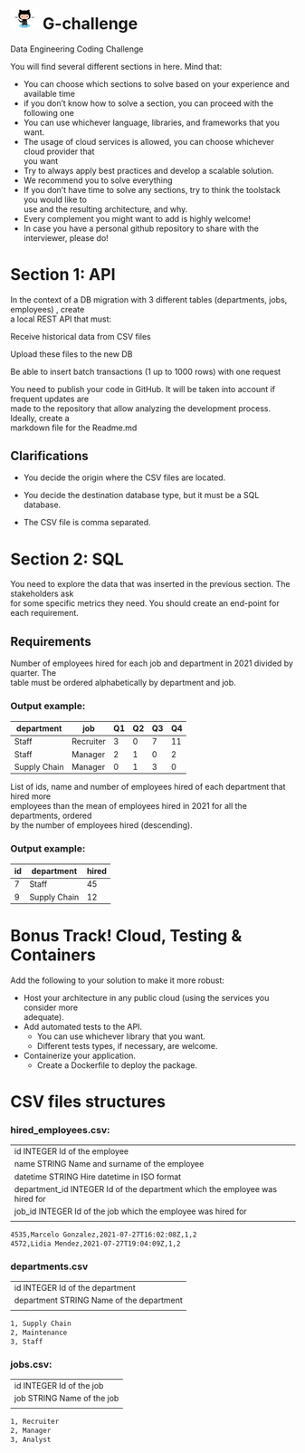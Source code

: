 <h1><img src="g_challenge/g_challenge/src/docs/assets/octocat.gif" width=10%> G-challenge</h1>

Data Engineering Coding Challenge

You will find several different sections in here. Mind that:  
+ You can choose which sections to solve based on your experience and available time
+ if you don’t know how to solve a section, you can proceed with the following one
+ You can use whichever language, libraries, and frameworks that you want.
+ The usage of cloud services is allowed, you can choose whichever cloud provider that  
you want
+ Try to always apply best practices and develop a scalable solution.
+ We recommend you to solve everything
+ If you don’t have time to solve any sections, try to think the toolstack you would like to  
use and the resulting architecture, and why.
+ Every complement you might want to add is highly welcome!
+ In case you have a personal github repository to share with the interviewer, please do!

# Section 1: API

In the context of a DB migration with 3 different tables (departments, jobs, employees) , create  
a local REST API that must:

Receive historical data from CSV files

Upload these files to the new DB

Be able to insert batch transactions (1 up to 1000 rows) with one request

You need to publish your code in GitHub. It will be taken into account if frequent updates are  
made to the repository that allow analyzing the development process. Ideally, create a  
markdown file for the Readme.md

## Clarifications

+ You decide the origin where the CSV files are located.

+ You decide the destination database type, but it must be a SQL database.

+ The CSV file is comma separated.

# Section 2: SQL

You need to explore the data that was inserted in the previous section. The stakeholders ask  
for some specific metrics they need. You should create an end-point for each requirement.

## Requirements

Number of employees hired for each job and department in 2021 divided by quarter. The  
table must be ordered alphabetically by department and job.

### Output example:

| department   | job       | Q1  | Q2  | Q3  | Q4  |
| ------------ | --------- | --- | --- | --- | --- |
| Staff        | Recruiter | 3   | 0   | 7   | 11  |
| Staff        | Manager   | 2   | 1   | 0   | 2   |
| Supply Chain | Manager   | 0   | 1   | 3   | 0   |

List of ids, name and number of employees hired of each department that hired more  
employees than the mean of employees hired in 2021 for all the departments, ordered  
by the number of employees hired (descending).

### Output example:

| id  | department   | hired |
| --- | ------------ | ----- |
| 7   | Staff        | 45    |
| 9   | Supply Chain | 12    |

# Bonus Track! Cloud, Testing & Containers

Add the following to your solution to make it more robust:

- Host your architecture in any public cloud (using the services you consider more  
  adequate).
- Add automated tests to the API.
  - You can use whichever library that you want.
  - Different tests types, if necessary, are welcome.
- Containerize your application.
  - Create a Dockerfile to deploy the package.

# CSV files structures

### hired_employees.csv:

| |
|--|
| id INTEGER Id of the employee |
| name STRING Name and surname of the employee |
| datetime STRING Hire datetime in ISO format |
| department_id INTEGER Id of the department which the employee was hired for |
| job_id INTEGER Id of the job which the employee was hired for |
| |

```
4535,Marcelo Gonzalez,2021-07-27T16:02:08Z,1,2
4572,Lidia Mendez,2021-07-27T19:04:09Z,1,2
```

### departments.csv

| |
|--|
| id INTEGER Id of the department |
| department STRING Name of the department |
| |

```
1, Supply Chain
2, Maintenance
3, Staff
```

### jobs.csv:

| |
|--|
| id INTEGER Id of the job |
| job STRING Name of the job |
| |

```
1, Recruiter
2, Manager
3, Analyst
```
